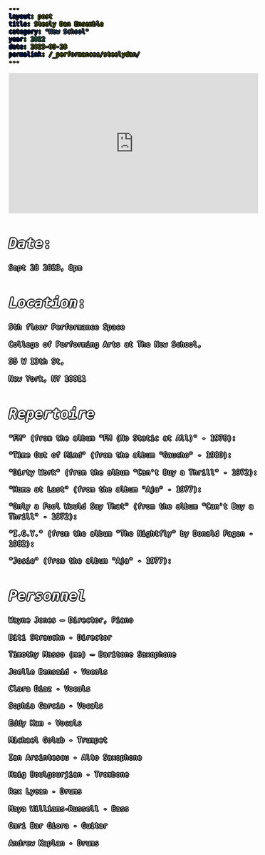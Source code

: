 ```yaml
---
layout: post
title: Steely Dan Ensemble
category: "New School"
year: 2022
date: 2023-09-28
permalink: /_performances/steelydan/
---
```


<style>

body {
  color: white;
  font-family: monospace;
  font-size: 16px;
  line-height: 1.4;
  margin: 0;
  min-height: 100%;
  overflow-wrap: break-word;
  text-shadow: 
    0 0 0 black,
    1px 0 0 black,
    -1px 0 0 black,
    0 1px 0 black,
    0 -1px 0 black,
    1px 1px 0 black,
    -1px -1px 0 black,
    1px -1px 0 black,
    -1px 1px 0 black,
    2px 0 0 black,
    -2px 0 0 black,
    0 2px 0 black,
    0 -2px 0 black;
}

body {
  background-image: url('/assets/5thfloor.webp');
  background-size: cover;
  background-position: center;
  background-attachment: fixed;
}

a {
  color: white;
}

</style>


<div id="scrollTrack">
  <div id="verticalScrollProgress"></div>
</div>

<style>
#scrollTrack {
  position: fixed;
  top: 25%;
  left: 50%;
  transform: translateX(-700px);
  width: 5px;
  height: 50%;
  background-color: rgba(255, 255, 255, 0.1);
  z-index: 9998;
}

#verticalScrollProgress {
  position: absolute;
  top: 0;
  left: 0;
  width: 100%;
  height: 0%;
  background-color: #5bff32;
  z-index: 9999;
}

</style>

<script>
window.onscroll = function() {
  const track = document.getElementById("scrollTrack");
  const bar = document.getElementById("verticalScrollProgress");
  
  const scrollTop = document.documentElement.scrollTop || document.body.scrollTop;
  const scrollHeight = document.documentElement.scrollHeight - document.documentElement.clientHeight;
  const scrollPercent = (scrollTop / scrollHeight) * 100;
  
  // Keep the green bar inside the track
  bar.style.height = scrollPercent + "%";
};
</script>


<iframe width="560" height="315" src="https://www.youtube.com/embed/0EgK2lqJP1E?si=UfqQlZy_P5vTMyd4&amp;start=169" title="YouTube video player" frameborder="0" allow="accelerometer; autoplay; clipboard-write; encrypted-media; gyroscope; picture-in-picture; web-share" referrerpolicy="strict-origin-when-cross-origin" allowfullscreen></iframe>


# *Date*: 

Sept 28 2023, 8pm

# *Location*: 

5th floor Performance Space

College of Performing Arts at The New School, 

55 W 13th St, 

New York, NY 10011

# *Repertoire*

"FM" (from the album "FM (No Static at All)" - 1978):

"Time Out of Mind" (from the album "Gaucho" - 1980):

"Dirty Work" (from the album "Can't Buy a Thrill" - 1972):

"Home at Last" (from the album "Aja" - 1977):

"Only a Fool Would Say That" (from the album "Can't Buy a Thrill" - 1972):

"I.G.Y." (from the album "The Nightfly" by Donald Fagen - 1982):

"Josie" (from the album "Aja" - 1977):

# *Personnel*

Wayne Jones – Director, Piano

Biti Strauchn - Director

Timothy Masso (me) – Baritone Saxophone

Joelle Bensaid - Vocals

Clara Diaz - Vocals

Sophia Garcia - Vocals

Eddy Kam - Vocals

Michael Golub - Trumpet

Ian Arsintescu - Alto Saxophone

Haig Boulgourjian - Trombone 

Rex Lycan - Drums

Maya Williams-Russell - Bass

Omri Bar Giora - Guitar 

Andrew Kaplan - Drums


